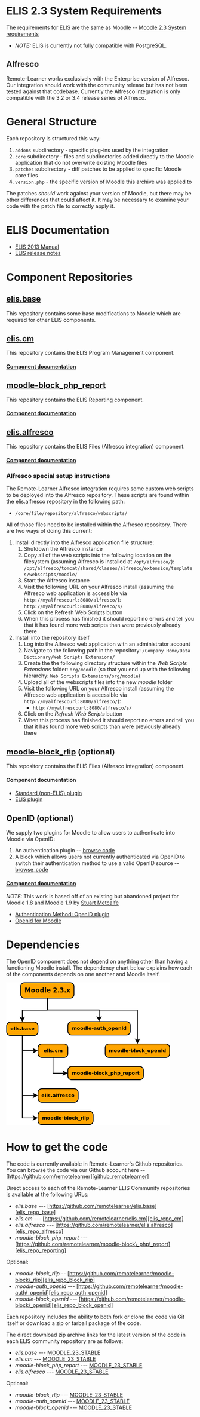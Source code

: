
ELIS 2.3 System Requirements
============================

The requirements for ELIS are the same as Moodle -- [Moodle 2.3 System requirements][moodle_requirements]

*	*NOTE:* ELIS is currently not fully compatible with PostgreSQL.

Alfresco
--------

Remote-Learner works exclusively with the Enterprise version of Alfresco. Our
integration should work with the community release but has not been tested against
that codebase. Currently the Alfresco integration is only compatible with the
3.2 or 3.4 release series of Alfresco.


General Structure
=================

Each repository is structured this way:

1.	`addons` subdirectory - specific plug-ins used by the integration
2.	`core` subdirectory - files and subdirectories added directly to the Moodle
	application that do not  overwrite existing Moodle files
3.	`patches` subdirectory - diff patches to be applied to specific Moodle core
	files
4.	`version.php` - the specific version of Moodle this archive was applied to

The patches _should_ work against your version of Moodle, but there may be other
differences that could affect it. It may be necessary to examine your code with
the patch file to correctly apply it.


ELIS Documentation
==================

*	[ELIS 2013 Manual][elis_docs_home]
*	[ELIS release notes][elis_release_notes]


Component Repositories
======================

[elis.base][elis_repo_branch_base]
---------------------------

This repository contains some base modifications to Moodle which are required for
other ELIS components.

[elis.cm][elis_repo_branch_cm]
------------------------------

This repository contains the ELIS Program Management component.

#### [Component documentation][elis_docs_home]

[moodle-block\_php\_report][elis_repo_branch_reporting]
--------------------

This repository contains the ELIS Reporting component.

#### [Component documentation][elis_docs_reporting]

[elis.alfresco][elis_repo_branch_alfresco]
------------------------------------------

This repository contains the ELIS Files (Alfresco integration) component.

#### [Component documentation][elis_files_docs]

### Alfresco special setup instructions

The Remote-Learner Alfresco integration requires some custom web scripts to be
deployed into the Alfresco repository. These scripts are found within the
elis.alfresco repository in the following path:

*	`/core/file/repository/alfresco/webscripts/`

All of those files need to be installed within the Alfresco repository. There are
two ways of doing this current:

1. Install directly into the Alfresco application file structure:
	1.	Shutdown the Alfresco instance
	2.	Copy all of the web scripts into the following location on the filesystem
		(assuming Alfresco is installed at `/opt/alfresco/`):
		`/opt/alfresco/tomcat/shared/classes/alfresco/extension/templates/webscripts/moodle/`
	3.	Start the Alfresco instance
	4.	Visit the following URL on your Alfresco install (assuming the Alfresco
		web application is accessible via `http://myalfrescourl:8080/alfresco/`):
		`http://myalfrescourl:8080/alfresco/s/`
	5.	Click on the Refresh Web Scripts button
	6.	When this process has finished it should report no errors and tell you
		that it has found more web scripts than were previously already there
2. Install into the repository itself
	1.	Log into the Alfresco web application with an administrator account
	2.	Navigate to the following path in the repository:
		`/Company Home/Data Dictionary/Web Scripts Extensions/`
	3.	Create the the following directory structure within the *Web Scripts
		Extensions* folder: `org/moodle` (so that you end up with the following
		hierarchy: `Web Scripts Extensions/org/moodle`)
	4.	Upload all of the webscripts files into the new *moodle* folder
	5.	Visit the following URL on your Alfresco install (assuming the Alfresco
		web application is accessible via `http://myalfrescourl:8080/alfresco/`):
		*	`http://myalfrescourl:8080/alfresco/s/`
	6.	Click on the *Refresh Web Scripts* button
	7.	When this process has finished it should report no errors and tell you
		that it has found more web scripts than were previously already there

[moodle-block\_rlip][elis_repo_branch_block_rlip] (optional)
------------------------------------------------------

This repository contains the ELIS Files (Alfresco integration) component.

#### Component documentation

*	[Standard (non-ELIS) plugin][rldh_docs_basic]
*	[ELIS plugin][rldh_docs_elis]

OpenID (optional)
-----------------

We supply two plugins for Moodle to allow users to authenticate into Moodle via OpenID:
1.	An authentication plugin -- [browse code][elis_repo_branch_auth_openid]
2.	A block which allows users not currently authenticated via OpenID to switch
	their authentication method to use a valid OpenID source -- [browse_code][elis_repo_branch_block_openid]

#### [Component documentation][elis_docs_openid]

*NOTE:* This work is based off of an existing but abandoned project for Moodle 1.8
and Moodle 1.9 by [Stuart Metcalfe][stuart_metcalfe]

*	[Authentication Method: OpenID plugin][moodle_org_openid]
*	[Openid for Moodle][openid_original_source]

Dependencies
============

The OpenID component does not depend on anything other than having a functioning
Moodle install. The dependency chart below explains how each of the components
depends on one another and Moodle itself.

![ELIS Community Dependencies][img_depdencies]


How to get the code
===================

The code is currently available in Remote-Learner's Github repositories. You can
browse the code via our Github account here -- [https://github.com/remotelearner][github_remotelearner]

Direct access to each of the Remote-Learner ELIS Community repositories is
available at the following URLs:

*	*elis.base* --- [https://github.com/remotelearner/elis.base][elis_repo_base]
*	*elis.cm* --- [https://github.com/remotelearner/elis.cm][elis_repo_cm]
*	*elis.alfresco* --- [https://github.com/remotelearner/elis.alfresco][elis_repo_alfresco]
*	*moodle-block_php_report* --- [https://github.com/remotelearner/moodle-block\_php\_report][elis_repo_reporting]

Optional:

*	*moodle-block_rlip* --  [https://github.com/remotelearner/moodle-block\_rlip][elis_repo_block_rlip]
*	*moodle-auth_openid* --- [https://github.com/remotelearner/moodle-auth\_openid][elis_repo_auth_openid]
*	*moodle-block_openid* --- [https://github.com/remotelearner/moodle-block\_openid][elis_repo_block_openid]

Each repository includes the ability to both fork or clone the code via Git itself
or download a zip or tarball package of the code.

The direct download zip archive links for the latest version of the code in each
ELIS community repository are as follows:

*	*elis.base* --- [MOODLE\_23\_STABLE][zipdl_elis_base]
*	*elis.cm* --- [MOODLE\_23\_STABLE][zipdl_elis_cm]
*	*moodle-block_php_report* --- [MOODLE\_23\_STABLE][zipdl_elis_reporting]
*	*elis.alfresco* --- [MOODLE\_23\_STABLE][zipdl_elis_alfresco]

Optional:

*	*moodle-block_rlip* --- [MOODLE\_23\_STABLE][zipdl_block_rlip]
*	*moodle-auth_openid* --- [MOODLE\_23\_STABLE][zipdl_auth_openid]
*	*moodle-block_openid* --- [MOODLE\_23\_STABLE][zipdl_block_openid]


[moodle_requirements]: http://docs.moodle.org/dev/Moodle_2.3_release_notes#Requirements
[elis_docs_home]: http://rlcommunity.remote-learner.net/mod/book/view.php?id=69
[elis_release_notes]: http://rlcommunity.remote-learner.net/course/view.php?id=2
[elis_files_docs]: http://rlcommunity.remote-learner.net/mod/book/view.php?id=65
[rldh_docs_basic]: http://rlcommunity.remote-learner.net/mod/book/view.php?id=59
[rldh_docs_elis]: http://rlcommunity.remote-learner.net/mod/book/view.php?id=69&chapterid=928
[elis_docs_reporting]: http://rlcommunity.remote-learner.net/mod/book/view.php?id=69&chapterid=902
[elis_docs_openid]: http://rlcommunity.remote-learner.net/mod/book/view.php?id=26
[stuart_metcalfe]: https://launchpad.net/~stuartmetcalfe
[moodle_org_openid]: https://moodle.org/mod/data/view.php?d=13&rid=928]
[openid_original_source]: https://launchpad.net/moodle-openid
[img_depdencies]: elis_community_dependencies.png
[github_remotelearner]: https://github.com/remotelearner
[elis_repo_base]: https://github.com/remotelearner/elis.base
[elis_repo_cm]: https://github.com/remotelearner/elis.cm
[elis_repo_alfresco]: https://github.com/remotelearner/elis.alfresco
[elis_repo_reporting]: https://github.com/remotelearner/moodle-block_php_report
[elis_repo_auth_openid]: https://github.com/remotelearner/moodle-auth_openid
[elis_repo_block_openid]: https://github.com/remotelearner/moodle-block_openid
[elis_repo_branch_base]: https://github.com/remotelearner/elis.base/tree/MOODLE_23_STABLE
[elis_repo_branch_cm]: https://github.com/remotelearner/elis.cm/tree/MOODLE_23_STABLE
[elis_repo_branch_alfresco]: https://github.com/remotelearner/elis.alfresco/tree/MOODLE_23_STABLE
[elis_repo_branch_reporting]: https://github.com/remotelearner/moodle-block_php_report/tree/MOODLE_23_STABLE
[elis_repo_branch_block_rlip]: https://github.com/remotelearner/moodle-block_rlip/tree/MOODLE_23_STABLE
[elis_repo_branch_auth_openid]: https://github.com/remotelearner/moodle-auth_openid/tree/MOODLE_23_STABLE
[elis_repo_branch_block_openid]: https://github.com/remotelearner/moodle-block_openid/tree/MOODLE_23_STABLE
[zipdl_elis_base]: https://github.com/remotelearner/elis.base/zipball/MOODLE_23_STABLE
[zipdl_elis_cm]: https://github.com/remotelearner/elis.cm/zipball/MOODLE_23_STABLE
[zipdl_elis_reporting]: https://github.com/remotelearner/moodle-block_php_report/zipball/MOODLE_23_STABLE
[zipdl_elis_alfresco]: https://github.com/remotelearner/elis.alfresco/zipball/MOODLE_23_STABLE
[zipdl_block_rlip]: https://github.com/remotelearner/moodle-block_rlip/zipball/MOODLE_23_STABLE
[zipdl_auth_openid]: https://github.com/remotelearner/moodle-auth_openid/zipball/MOODLE_23_STABLE
[zipdl_block_openid]: https://github.com/remotelearner/moodle-block_openid/zipball/MOODLE_23_STABLE

